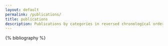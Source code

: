 ```yaml
---
layout: default
permalink: /publications/
title: publications
description: Publications by categories in reversed chronological order. Generated by jekyll-scholar.
---
```


{% bibliography %}
